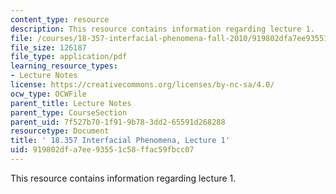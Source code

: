 ```yaml
---
content_type: resource
description: This resource contains information regarding lecture 1.
file: /courses/18-357-interfacial-phenomena-fall-2010/919802dfa7ee93551c58ffac59fbcc07_MIT18_357F10_Lecture1.pdf
file_size: 126187
file_type: application/pdf
learning_resource_types:
- Lecture Notes
license: https://creativecommons.org/licenses/by-nc-sa/4.0/
ocw_type: OCWFile
parent_title: Lecture Notes
parent_type: CourseSection
parent_uid: 7f527b70-1f91-9b78-3dd2-65591d268288
resourcetype: Document
title: ' 18.357 Interfacial Phenomena, Lecture 1'
uid: 919802df-a7ee-9355-1c58-ffac59fbcc07
---
```

This resource contains information regarding lecture 1.